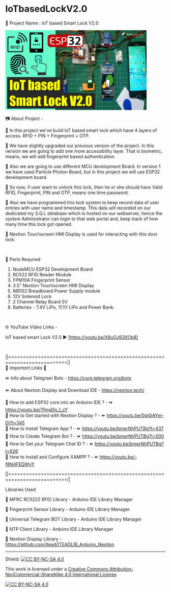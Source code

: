 # IoTbasedLockV2.0

🔴 Project Name : IoT based Smart Lock V2.0


<img src="/Images/IoTLock-esp32-make2explore.png" height="250" >
  

<br  />

📷 About Project -  

🚩   In this project we've build IoT based smart lock which have 4 layers of access. RFID + PIN + Fingerprint + OTP.  

🚩   We have slightly upgraded our previous version of the project. In this version we are going to add one more accessibility layer. That is biometric, means, we will add fingerprint based authentication.  

🚩   Also we are going to use different MCU development Board. In version 1 we have used Particle Photon Board, but in this project we will use ESP32 development board.  

🚩   So now, if user want to unlock this lock, then he or she should have Valid RFID, Fingerprint, PIN and OTP, means one time password.  

🚩   Also we have programmed this lock system to keep record data of user entries with user name and timestamp. This data will recorded on our dedicated my S.Q.L database which is hosted on our webserver, hence the system Administrator can login to that web portal and, keep track of how many time this lock got opened.  

🚩   Nextion Touchscreen HMI Display is used for interacting with this door lock.  

<br  />

📜 Parts Required  

1. NodeMCU ESP32 Development Board  
2. RC522 RFID Reader Module  
3. FPM10A Fingerprint Sensor  
4. 3.5" Nextion Touchscreen HMI Display  
5. MB102 Breadboard Power Supply module  
6. 12V Solenoid Lock  
7. 2 Channel Relay Board 5V    
8. Batteries - 7.4V LiPo, 11.1V LiPo and Power Bank.  

<br  />

🌐 YouTube Video Links -  

IoT based smart Lock V2.0    ▶️  [https://youtu.be/X8uOJ63XOb8]  

<br  />

||==========================================================================||  
🔗 *Important Links* 🔗  

⏩  Info about Telegram Bots  -  https://core.telegram.org/bots  

⏩  About Nextion Display and Download IDE -  https://nextion.tech/   

📌 How to add ESP32 core into an Arduino IDE ?  - ⏩  https://youtu.be/7fmgDn_1_cY  
📌 How to Get started with Nextion Display ?  - ⏩  https://youtu.be/0qi0jAYm-DI?t=345  
📌 How to Install Telegram App ?  -  ⏩  https://youtu.be/bmerNhPUTBg?t=437  
📌 How to Create Telegram Bot ?  - ⏩  https://youtu.be/bmerNhPUTBg?t=500  
📌 How to Get your Telegram Chat ID ?  - ⏩   https://youtu.be/bmerNhPUTBg?t=626  
📌 How to Install and Configure XAMPP ?  - ⏩   https://youtu.be/-f8N4FEQWyY  

||==========================================================================||

Libraries Used  
  
📕  MFRC RC5222 RFID Library  -  Arduino IDE Library Manager  

📕  Fingerprint Sensor Library - Arduino IDE Library Manager  

📕  Universal Telegram BOT Library  - Arduino IDE Library Manager  

📕  NTP Client Library  - Arduino IDE Library Manager  

📕  Nextion Display Library  -  https://github.com/itead/ITEADLIB_Arduino_Nextion  

  
------------------------------------------------------------------------------------------  

Shield: [![CC BY-NC-SA 4.0][cc-by-nc-sa-shield]][cc-by-nc-sa]

This work is licensed under a
[Creative Commons Attribution-NonCommercial-ShareAlike 4.0 International License][cc-by-nc-sa].

[![CC BY-NC-SA 4.0][cc-by-nc-sa-image]][cc-by-nc-sa]

[cc-by-nc-sa]: http://creativecommons.org/licenses/by-nc-sa/4.0/
[cc-by-nc-sa-image]: https://licensebuttons.net/l/by-nc-sa/4.0/88x31.png
[cc-by-nc-sa-shield]: https://img.shields.io/badge/License-CC%20BY--NC--SA%204.0-lightgrey.svg